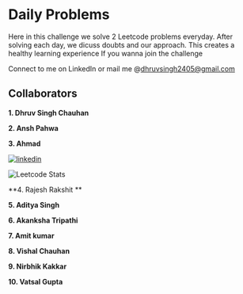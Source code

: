 # Daily Problems

Here in this challenge we solve 2 Leetcode problems everyday. After solving each day, we dicuss doubts and our approach. This creates a healthy learning experience
If you wanna join the challenge

Connect to me on LinkedIn or mail me @dhruvsingh2405@gmail.com

## Collaborators

**1. Dhruv Singh Chauhan**

**2. Ansh Pahwa**

**3. Ahmad**

[![linkedin](https://img.shields.io/badge/linkedin-0A66C2?style=for-the-badge&logo=linkedin&logoColor=white)](https://www.linkedin.com/in/tufail-habib-b80656247/)


![Leetcode Stats](https://leetcard.jacoblin.cool/ahma_d)

**4. Rajesh Rakshit **


**5. Aditya Singh**


**6. Akanksha Tripathi**


**7. Amit kumar**


**8. Vishal Chauhan**



**9. Nirbhik Kakkar**


**10. Vatsal Gupta**


